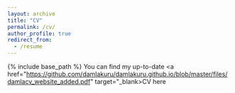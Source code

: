 ```yaml
---
layout: archive
title: "CV"
permalink: /cv/
author_profile: true
redirect_from:
  - /resume
---
```


{% include base_path %}
You can find my up-to-date <a href="https://github.com/damlakuru/damlakuru.github.io/blob/master/files/damlacv_website_added.pdf" target="_blank>CV</a> here 
